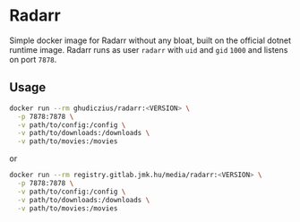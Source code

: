 # Radarr

Simple docker image for Radarr without any bloat, built on the official dotnet runtime image. Radarr runs as user `radarr` with `uid` and `gid` `1000` and listens on port `7878`.

## Usage

```sh
docker run --rm ghudiczius/radarr:<VERSION> \
  -p 7878:7878 \
  -v path/to/config:/config \
  -v path/to/downloads:/downloads \
  -v path/to/movies:/movies
```

or

```sh
docker run --rm registry.gitlab.jmk.hu/media/radarr:<VERSION> \
  -p 7878:7878 \
  -v path/to/config:/config \
  -v path/to/downloads:/downloads \
  -v path/to/movies:/movies
```
